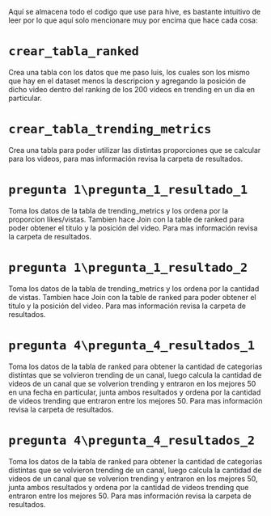 Aquí se almacena todo el codigo que use para hive, es bastante intuitivo de leer por lo que aquí solo mencionare muy por encima que hace cada cosa:


# `crear_tabla_ranked`

Crea una tabla con los datos que me paso luis, los cuales son los mismo que hay en el dataset menos la descripcion y agregando la posición de dicho video dentro del ranking de los 200 videos en trending en un dia en particular.


# `crear_tabla_trending_metrics`

Crea una tabla para poder utilizar las distintas proporciones que se calcular para los videos, para mas información revisa la carpeta de resultados.


# `pregunta 1\pregunta_1_resultado_1`

Toma los datos de la tabla de trending_metrics y los ordena por la proporcion likes/vistas. Tambien hace Join con la table de ranked para poder obtener el titulo y la posición del video. Para mas información revisa la carpeta de resultados.


# `pregunta 1\pregunta_1_resultado_2`

Toma los datos de la tabla de trending_metrics y los ordena por la cantidad de vistas. Tambien hace Join con la table de ranked para poder obtener el titulo y la posición del video. Para mas información revisa la carpeta de resultados.


# `pregunta 4\pregunta_4_resultados_1`

Toma los datos de la tabla de ranked para obtener la cantidad de categorias distintas que se volvieron trending de un canal, luego calcula la cantidad de videos de un canal que se volverion trending y entraron en los mejores 50 en una fecha en particular, junta ambos resultados y ordena por la cantidad de videos trending que entraron entre los mejores 50. Para mas información revisa la carpeta de resultados.

# `pregunta 4\pregunta_4_resultados_2`

Toma los datos de la tabla de ranked para obtener la cantidad de categorias distintas que se volvieron trending de un canal, luego calcula la cantidad de videos de un canal que se volverion trending y entraron en los mejores 50, junta ambos resultados y ordena por la cantidad de videos trending que entraron entre los mejores 50. Para mas información revisa la carpeta de resultados.